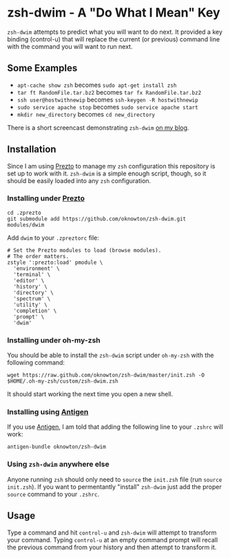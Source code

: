 # zsh-dwim - A "Do What I Mean" Key

`zsh-dwim` attempts to predict what you will want to do next.  It provided a key binding (control-u) that will replace the current (or previous) command line with the command you will want to run next.

## Some Examples

 * `apt-cache show zsh` becomes `sudo apt-get install zsh`
 * `tar ft RandomFile.tar.bz2` becomes `tar fx RandomFile.tar.bz2`
 * `ssh user@hostwithnewip` becomes `ssh-keygen -R hostwithnewip`
 * `sudo service apache stop` becomes `sudo service apache start`
 * `mkdir new_directory` becomes `cd new_directory`

There is a short screencast demonstrating `zsh-dwim` [on my blog](http://blog.patshead.com/2012/10/cleanup-of-zsh-dwim.html).

## Installation

Since I am using [Prezto](https://github.com/sorin-ionescu/prezto) to manage my `zsh` configuration this repository is set up to work with it.  `zsh-dwim` is a simple enough script, though, so it should be easily loaded into any `zsh` configuration.

### Installing under [Prezto](https://github.com/sorin-ionescu/prezto)

    cd .zprezto
    git submodule add https://github.com/oknowton/zsh-dwim.git modules/dwim

Add `dwim` to your `.zpreztorc` file:

    # Set the Prezto modules to load (browse modules).
    # The order matters.
    zstyle ':prezto:load' pmodule \
      'environment' \
      'terminal' \
      'editor' \
      'history' \
      'directory' \
      'spectrum' \
      'utility' \
      'completion' \
      'prompt' \
      'dwim'

### Installing under oh-my-zsh

You should be able to install the `zsh-dwim` script under `oh-my-zsh` with the following command:

    wget https://raw.github.com/oknowton/zsh-dwim/master/init.zsh -O $HOME/.oh-my-zsh/custom/zsh-dwim.zsh

It should start working the next time you open a new shell.

### Installing using [Antigen](https://github.com/zsh-users/antigen)

If you use [Antigen](https://github.com/zsh-users/antigen), I am told that adding the following line to your `.zshrc` will work:

    antigen-bundle oknowton/zsh-dwim
    
### Using `zsh-dwim` anywhere else

Anyone running `zsh` should only need to `source` the `init.zsh` file (run `source init.zsh`).  If you want to permentantly "install" `zsh-dwim` just add the proper `source` command to your `.zshrc`.

## Usage

Type a command and hit `control-u` and `zsh-dwim` will attempt to transform your command.  Typing `control-u` at an empty command prompt will recall the previous command from your history and then attempt to transform it.
